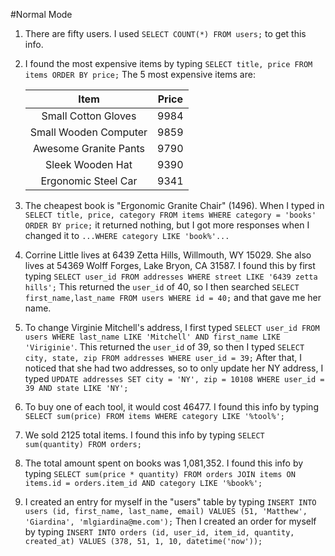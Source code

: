 #Normal Mode
1. There are fifty users. I used `SELECT COUNT(*) FROM users;` to get this info.
2. I found the most expensive items by typing `SELECT title, price FROM items ORDER BY price;` The 5 most expensive items are:

	|          Item         | Price |
	|:---------------------:|:-----:|
	|  Small Cotton Gloves  |  9984 |
	| Small Wooden Computer |  9859 |
	| Awesome Granite Pants |  9790 |
	|    Sleek Wooden Hat   |  9390 |
	|  Ergonomic Steel Car  |  9341 |
        
3. The cheapest book is "Ergonomic Granite Chair" (1496). When I typed in `SELECT title, price, category FROM items WHERE category = 'books' ORDER BY price;` it returned nothing, but I got more responses when I changed it to `...WHERE category LIKE 'book%'...`
4. Corrine Little lives at 6439 Zetta Hills, Willmouth, WY 15029. She also lives at 54369 Wolff Forges, Lake Bryon, CA 31587. I found this by first typing `SELECT user_id FROM addresses WHERE street LIKE '6439 zetta hills';` This returned the `user_id` of 40, so I then searched `SELECT first_name,last_name FROM users WHERE id = 40;` and that gave me her name.
5. To change Virginie Mitchell's address, I first typed `SELECT user_id FROM users WHERE last_name LIKE 'Mitchell' AND first_name LIKE 'Viriginie'`. This returned the `user_id` of 39, so then I typed `SELECT city, state, zip FROM addresses WHERE user_id = 39;` After that, I noticed that she had two addresses, so to only update her NY address, I typed `UPDATE addresses SET city = 'NY', zip = 10108 WHERE user_id = 39 AND state LIKE 'NY';`
6. To buy one of each tool, it would cost 46477. I found this info by typing `SELECT sum(price) FROM items WHERE category LIKE '%tool%';`
7. We sold 2125 total items. I found this info by typing `SELECT sum(quantity) FROM orders;`
8. The total amount spent on books was 1,081,352. I found this info by typing `SELECT sum(price * quantity) FROM orders JOIN items ON items.id = orders.item_id AND category LIKE '%book%';`
9. I created an entry for myself in the "users" table by typing `INSERT INTO users (id, first_name, last_name, email) VALUES (51, 'Matthew', 'Giardina', 'mlgiardina@me.com');` Then I created an order for myself by typing `INSERT INTO orders (id, user_id, item_id, quantity, created_at) VALUES (378, 51, 1, 10, datetime('now'));`

